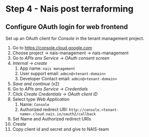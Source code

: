 # Step 4 - Nais post terraforming

## Configure OAuth login for web frontend

Set up an OAuth client for _Console_ in the tenant management project. 

1. Go to https://console.cloud.google.com
1. Choose project <tenant org> -> nais-management -> nais-management
1. Go to _APIs ans Service_ -> _OAuth consent screen_
1. _Internal_ -> _create_
   1. App name: `nais management`
   1. User support email: `admin@<tenant-domain>`
   1. Developer Contact email: `admin@<tenant-domain>`
1. _Save and continue_ (x2)
1. Go to _APIs ans Service_ -> _Credentials_
1. Click _Create Credentials_ -> _OAuth client ID_
1. Select type _Web Application_
   1. Name: `Console`
   1. Authorized redirect URI: `http://console.<tenant-name>.cloud.nais.io/oauth2/callback`
1. Set Name and Authorized redirect URIs
1. _Create_
1. Copy client id and secret and give to NAIS-team
